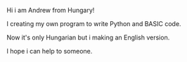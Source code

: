 Hi i am Andrew from Hungary!

I creating my own program to write Python and BASIC code.

Now it's only Hungarian but i making an English version.

I hope i can help to someone.
